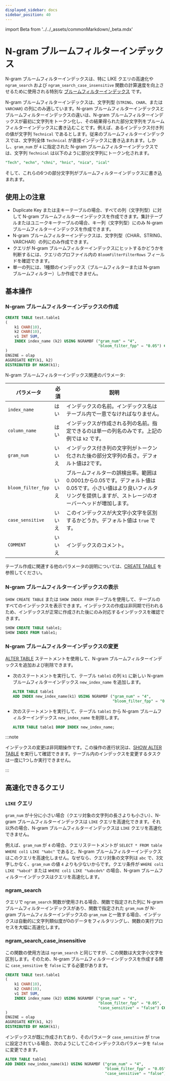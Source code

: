 ```yaml
---
displayed_sidebar: docs
sidebar_position: 40
---
```


import Beta from '../../_assets/commonMarkdown/_beta.mdx'

# N-gram ブルームフィルターインデックス

<Beta />

N-gram ブルームフィルターインデックスは、特に LIKE クエリの高速化や `ngram_search` および `ngram_search_case_insensitive` 関数の計算速度を向上させるために使用される特別な [ブルームフィルターインデックス](./Bloomfilter_index.md) です。

N-gram ブルームフィルターインデックスは、文字列型 (`STRING`、`CHAR`、または `VARCHAR`) の列にのみ適しています。N-gram ブルームフィルターインデックスとブルームフィルターインデックスの違いは、N-gram ブルームフィルターインデックスが最初に文字列をトークン化し、その結果得られた部分文字列をブルームフィルターインデックスに書き込むことです。例えば、あるインデックス付き列の値が文字列 `Technical` であるとします。従来のブルームフィルターインデックスでは、文字列全体 `Technical` が直接インデックスに書き込まれます。しかし、`gram_num` が `4` に指定された N-gram ブルームフィルターインデックスでは、文字列 `Technical` は以下のように部分文字列にトークン化されます。

```sql
"Tech", "echn", "chni", "hnic", "nica", "ical"
```

そして、これらの6つの部分文字列がブルームフィルターインデックスに書き込まれます。

## 使用上の注意

- Duplicate Key または主キーテーブルの場合、すべての列（文字列型）に対して N-gram ブルームフィルターインデックスを作成できます。集計テーブルまたはユニークキーテーブルの場合、キー列（文字列型）にのみ N-gram ブルームフィルターインデックスを作成できます。
- N-gram ブルームフィルターインデックスは、文字列型（CHAR、STRING、VARCHAR）の列にのみ作成できます。
- クエリが N-gram ブルームフィルターインデックスにヒットするかどうかを判断するには、クエリのプロファイル内の `BloomFilterFilterRows` フィールドを確認できます。
- 単一の列には、1種類のインデックス（ブルームフィルターまたは N-gram ブルームフィルター）しか作成できません。

## 基本操作

### N-gram ブルームフィルターインデックスの作成

```SQL
CREATE TABLE test.table1
(
    k1 CHAR(10),
    k2 CHAR(10),
    v1 INT SUM,
    INDEX index_name (k2) USING NGRAMBF ("gram_num" = "4",
                                         "bloom_filter_fpp" = "0.05") COMMENT ''
)
ENGINE = olap
AGGREGATE KEY(k1, k2)
DISTRIBUTED BY HASH(k1);
```

N-gram ブルームフィルターインデックス関連のパラメータ:

| **パラメータ**    | **必須** | **説明**                                              |
| ---------------- | ------------ | ------------------------------------------------------------ |
| `index_name`       | はい          | インデックスの名前。インデックス名はテーブル内で一意でなければなりません。 |
| `column_name`      | はい          | インデックスが作成される列の名前。指定できるのは単一の列名のみです。上記の例では `k2` です。 |
| `gram_num`         | いいえ          | インデックス付き列の文字列がトークン化された後の部分文字列の長さ。デフォルト値は2です。 |
| `bloom_filter_fpp` | いいえ           | ブルームフィルターの誤検出率。範囲は0.0001から0.05です。デフォルト値は0.05です。小さい値はより良いフィルタリングを提供しますが、ストレージのオーバーヘッドが増加します。 |
| `case_sensitive`   |  いいえ          | このインデックスが大文字小文字を区別するかどうか。デフォルト値は `true` です。 |
| `COMMENT`          | いいえ           | インデックスのコメント。 |

テーブル作成に関連する他のパラメータの説明については、[CREATE TABLE](../../sql-reference/sql-statements/table_bucket_part_index/CREATE_TABLE.md) を参照してください。

### N-gram ブルームフィルターインデックスの表示

`SHOW CREATE TABLE` または `SHOW INDEX FROM` テーブルを使用して、テーブルのすべてのインデックスを表示できます。インデックスの作成は非同期で行われるため、インデックスが正常に作成された後にのみ対応するインデックスを確認できます。

```SQL
SHOW CREATE TABLE table1;
SHOW INDEX FROM table1;
```

### N-gram ブルームフィルターインデックスの変更

[ALTER TABLE](../../sql-reference/sql-statements/table_bucket_part_index/ALTER_TABLE.md) ステートメントを使用して、N-gram ブルームフィルターインデックスを追加および削除できます。

- 次のステートメントを実行して、テーブル `table1` の列 `k1` に新しい N-gram ブルームフィルターインデックス `new_index_name` を追加します。

  ```SQL
  ALTER TABLE table1 
  ADD INDEX new_index_name(k1) USING NGRAMBF ("gram_num" = "4", 
                                              "bloom_filter_fpp" = "0.05") COMMENT '';
  ```

- 次のステートメントを実行して、テーブル `table1` から N-gram ブルームフィルターインデックス `new_index_name` を削除します。

  ```SQL
  ALTER TABLE table1 DROP INDEX new_index_name;
  ```

:::note

インデックスの変更は非同期操作です。この操作の進行状況は、[SHOW ALTER TABLE](../../sql-reference/sql-statements/table_bucket_part_index/SHOW_ALTER.md) を実行して確認できます。テーブル内のインデックスを変更するタスクは一度に1つしか実行できません。

:::

## 高速化できるクエリ

### `LIKE` クエリ

`gram_num` が十分に小さい場合（クエリ対象の文字列の長さよりも小さい）、N-gram ブルームフィルターインデックスは `LIKE` クエリを高速化できます。それ以外の場合、N-gram ブルームフィルターインデックスは `LIKE` クエリを高速化できません。

例えば、`gram_num` が `4` の場合、クエリステートメントが `SELECT * FROM table WHERE col1 LIKE "%abc"` であると、N-gram ブルームフィルターインデックスはこのクエリを高速化しません。なぜなら、クエリ対象の文字列は `abc` で、3文字しかなく、`gram_num` の値 `4` よりも少ないからです。クエリ条件が `WHERE col1 LIKE "%abcd"` または `WHERE col1 LIKE "%abcde%"` の場合、N-gram ブルームフィルターインデックスはクエリを高速化します。

### ngram_search

クエリで `ngram_search` 関数が使用される場合、関数で指定された列に N-gram ブルームフィルターインデックスがあり、関数で指定された `gram_num` が N-gram ブルームフィルターインデックスの `gram_num` と一致する場合、インデックスは自動的に文字列類似度が0のデータをフィルタリングし、関数の実行プロセスを大幅に高速化します。

### ngram_search_case_insensitive

この関数の使用方法は `ngram_search` と同じですが、この関数は大文字小文字を区別します。そのため、N-gram ブルームフィルターインデックスを作成する際に `case_sensitive` を `false` にする必要があります。

```SQL
CREATE TABLE test.table1
(
    k1 CHAR(10),
    k2 CHAR(10),
    v1 INT SUM,
    INDEX index_name (k2) USING NGRAMBF ("gram_num" = "4",
                                         "bloom_filter_fpp" = "0.05",
                                         "case_sensitive" = "false") COMMENT ''
)
ENGINE = olap
AGGREGATE KEY(k1, k2)
DISTRIBUTED BY HASH(k1);
```

インデックスが既に作成されており、そのパラメータ `case_sensitive` が `true` に設定されている場合、次のようにしてこのインデックスのパラメータを `false` に変更できます。

```SQL
ALTER TABLE table1 
ADD INDEX new_index_name(k1) USING NGRAMBF ("gram_num" = "4", 
                                            "bloom_filter_fpp" = "0.05",
                                            "case_sensitive" = "false") COMMENT '';
```